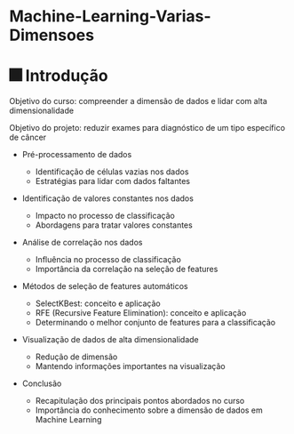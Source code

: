 # Machine-Learning-Varias-Dimensoes

# :fireworks: Introdução

Objetivo do curso: compreender a dimensão de dados e lidar com alta dimensionalidade

Objetivo do projeto: reduzir exames para diagnóstico de um tipo específico de câncer

- Pré-processamento de dados
    - Identificação de células vazias nos dados
    - Estratégias para lidar com dados faltantes

- Identificação de valores constantes nos dados
    - Impacto no processo de classificação
    - Abordagens para tratar valores constantes

- Análise de correlação nos dados
    - Influência no processo de classificação
    - Importância da correlação na seleção de features

- Métodos de seleção de features automáticos
    - SelectKBest: conceito e aplicação
    - RFE (Recursive Feature Elimination): conceito e aplicação
    - Determinando o melhor conjunto de features para a classificação

- Visualização de dados de alta dimensionalidade
    - Redução de dimensão
    - Mantendo informações importantes na visualização

- Conclusão
    - Recapitulação dos principais pontos abordados no curso
    - Importância do conhecimento sobre a dimensão de dados em Machine Learning
